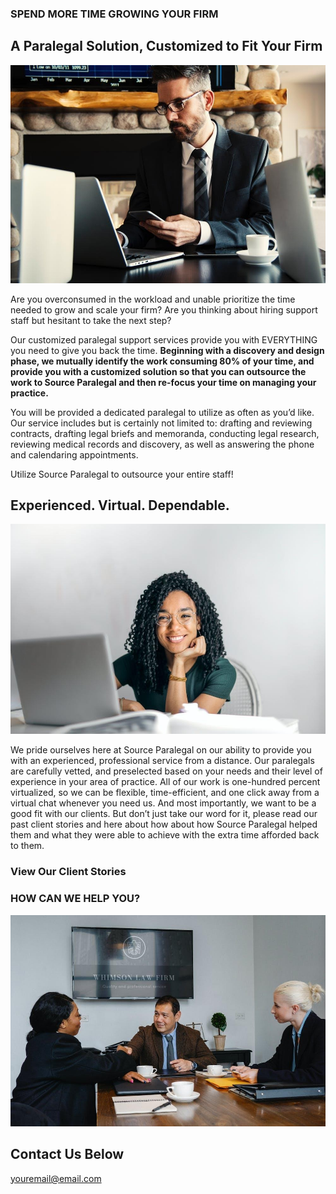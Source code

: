 ### SPEND MORE TIME GROWING YOUR FIRM

## A Paralegal Solution, Customized to Fit Your Firm

![support staff](support-staff.jpeg)

Are you overconsumed in the workload and unable prioritize the time needed to grow and scale your firm? Are you thinking about hiring support staff but hesitant to take the next step?

Our customized paralegal support services provide you with EVERYTHING you need to give you back the time. **Beginning with a discovery and design phase, we mutually identify the work consuming 80% of your time, and provide you with a customized solution so that you can outsource the work to Source Paralegal and then re-focus your time on managing your practice.**

You will be provided a dedicated paralegal to utilize as often as you’d like. Our service includes but is certainly not limited to: drafting and reviewing contracts, drafting legal briefs and memoranda, conducting legal research, reviewing medical records and discovery, as well as answering the phone and calendaring appointments.

Utilize Source Paralegal to outsource your entire staff!

## Experienced. Virtual. Dependable.

![vetted paralegals](vetted-paralegals.jpeg)

We pride ourselves here at Source Paralegal on our ability to provide you with an experienced, professional service from a distance. Our paralegals are carefully vetted, and preselected based on your needs and their level of experience in your area of practice. All of our work is one-hundred percent virtualized, so we can be flexible, time-efficient, and one click away from a virtual chat whenever you need us. And most importantly, we want to be a good fit with our clients. But don’t just take our word for it, please read our past client stories and here about how about how Source Paralegal helped them and what they were able to achieve with the extra time afforded back to them. 

### View Our Client Stories

### HOW CAN WE HELP YOU?

![good fit with clients](good-fit-with-clients.jpeg)

## Contact Us Below

[youremail@email.com](mailto:youremail@email.com)
